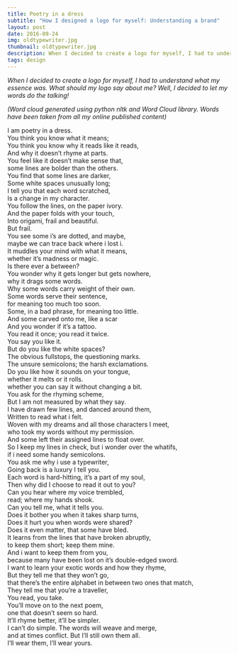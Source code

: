 ```yaml
---
title: Poetry in a dress
subtitle: "How I designed a logo for myself: Understanding a brand"
layout: post
date: 2016-09-24
img: oldtypewriter.jpg
thumbnail: oldtypewriter.jpg
description: When I decided to create a logo for myself, I had to understand what my essence was. What should my logo say about me? Well, I decided to let my words do the talking!
tags: design
---
```


_When I decided to create a logo for myself, I had to understand what my essence was. What should my logo say about me? Well, I decided to let my words do the talking!_

*(Word cloud generated using python nltk and Word Cloud library. Words have been taken from all my online published content)*

I am poetry in a dress.  
You think you know what it means;  
You think you know why it reads like it reads,  
And why it doesn’t rhyme at parts.  
You feel like it doesn’t make sense that,  
some lines are bolder than the others.  
You find that some lines are darker,  
Some white spaces unusually long;  
I tell you that each word scratched,  
Is a change in my character.  
You follow the lines, on the paper ivory.  
And the paper folds with your touch,  
Into origami, frail and beautiful.  
But frail.  
You see some i’s are dotted, and maybe,  
maybe we can trace back where i lost i.  
It muddles your mind with what it means,  
whether it’s madness or  magic.  
Is there ever a between?  
You wonder why it gets longer but gets nowhere,  
why it drags some words.  
Why some words carry weight of their own.  
Some words serve their sentence,  
for meaning too much too soon.  
Some, in a bad phrase, for meaning too little.  
And some carved onto me, like a scar  
And you wonder if it’s a tattoo.  
You read it once; you read it twice.  
You say you like it.  
But do you like the white spaces?  
The obvious fullstops, the questioning marks.  
The unsure semicolons; the harsh exclamations.  
Do you like how it sounds on your tongue,  
whether it melts or it rolls.  
whether you can say it without changing a bit.  
You ask for the rhyming scheme,  
But I am not measured by what they say.  
I have drawn few lines, and danced around them,  
Written to read what i felt.  
Woven with my dreams and all those characters I meet,  
who took my words without my permission.  
And some left their assigned lines to float over.  
So I keep my lines in check, but i wonder over the whatifs,  
if i need some handy semicolons.  
You ask me why i use a typewriter,  
Going back is a luxury I tell you.  
Each word is hard-hitting, it’s a part of my soul,  
Then why did I choose to read it out to you?  
Can you hear where my voice trembled,  
read; where my hands shook.  
Can you tell me, what it tells you.  
Does it bother you when it takes sharp turns,  
Does it hurt you when words were shared?  
Does it even matter, that some have bled.  
It learns from the lines that have broken abruptly,  
to keep them short; keep them mine.  
And i want to keep them from you,  
because many have been lost on it’s double-edged sword.  
I want to learn your exotic words and how they rhyme,  
But they tell me that they won’t go,  
that there’s the entire alphabet in between two ones that match,  
They tell me that you’re a traveller,  
You read, you take.  
You’ll move on to the next poem,  
one that doesn’t seem so hard.  
It’ll rhyme better, it’ll be simpler.  
I can’t do simple. The words will weave and merge,  
and at times conflict. But I’ll still own them all.  
I’ll wear them, I’ll wear yours.